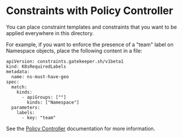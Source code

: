 # Constraints with Policy Controller

You can place constraint templates and constraints that you want to be
applied everywhere in this directory.

For example, if you want to enforce the presence of a "team" label on
Namespace objects, place the following content in a file:

```
apiVersion: constraints.gatekeeper.sh/v1beta1
kind: K8sRequiredLabels
metadata:
  name: ns-must-have-geo
spec:
  match:
    kinds:
      - apiGroups: [""]
        kinds: ["Namespace"]
  parameters:
    labels:
      - key: "team"
```

See the [Policy Controller](https://cloud.google.com/anthos-config-management/docs/how-to/creating-constraints-and-templates)
documentation for more information.